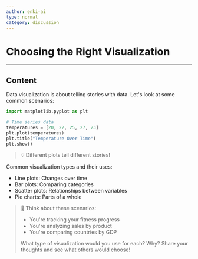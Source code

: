 ```yaml
---
author: enki-ai
type: normal
category: discussion
---
```


# Choosing the Right Visualization

---
## Content

Data visualization is about telling stories with data. Let's look at some common scenarios:

```python
import matplotlib.pyplot as plt

# Time series data
temperatures = [20, 22, 25, 27, 23]
plt.plot(temperatures)
plt.title("Temperature Over Time")
plt.show()
```

> 💡 Different plots tell different stories!

Common visualization types and their uses:
- Line plots: Changes over time
- Bar plots: Comparing categories
- Scatter plots: Relationships between variables
- Pie charts: Parts of a whole

> 💬 Think about these scenarios:
> - You're tracking your fitness progress
> - You're analyzing sales by product
> - You're comparing countries by GDP
>
> What type of visualization would you use for each? Why?
> Share your thoughts and see what others would choose! 